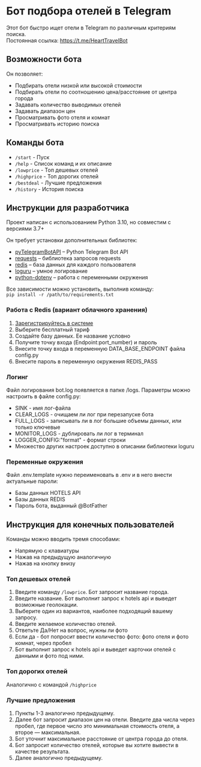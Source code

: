 # Бот подбора отелей в Telegram

Этот бот быстро ищет отели в Telegram по различным критериям поиска.  
Постоянная ссылка: https://t.me/HeartTravelBot

## Возможности бота

Он позволяет:
* Подбирать отели низкой или высокой стоимости
* Подбирать отели по соотношению цена/расстояние от центра города
* Задавать количество выводимых отелей
* Задавать диапазон цен
* Просматривать фото отеля и комнат
* Просматривать историю поиска


## Команды бота

* `/start` - Пуск
* `/help` - Список команд и их описание
* `/lowprice` - Топ дешевых отелей
* `/highprice` - Топ дорогих отелей
* `/bestdeal` - Лучшие предложения
* `/history` - История поиска


## Инструкции для разработчика 
Проект написан с использованием Python 3.10, но совместим с версиями 3.7+ 

Он требует установки дополнительных библиотек:
* [pyTelegramBotAPI](https://github.com/python-telegram-bot/python-telegram-bot) – Python Telegram Bot API
* [requests](https://github.com/psf/requests) – библиотека запросов requests
* [redis](https://redis.io/) – база данных для каждого пользователя
* [loguru](https://github.com/Delgan/loguru) – умное логирование
* [python-dotenv](https://github.com/theskumar/python-dotenv) – работа с переменными окружения

Все зависимости можно установить, выполнив команду:  
`pip install -r /path/to/requirements.txt`

### Работа с Redis (вариант облачного хранения)
1. [Зарегистрируйтесь в системе](https://redis.io/)
2. Выберите бесплатный тариф
3. Создайте базу данных. Ее название условно
4. Получите точку входа (Endpoint:port_number) и пароль 
5. Внесите точку входа в переменную DATA_BASE_ENDPOINT файла config.py
6. Внесите пароль в переменную окружения REDIS_PASS

### Логинг
Файл логирования bot.log появляется в папке /logs.
Параметры можно настроить в файле config.py:
* SINK - имя лог-файла
* CLEAR_LOGS - очищаем ли лог при перезапуске бота
* FULL_LOGS - записывать ли в лог большие объемы данных, или только ключевые
* MONITOR_LOGS - дублировать ли лог в терминал
* LOGGER_CONFIG:"format" - формат строки
* Множество других настроек доступно в описании библиотеки loguru

### Переменные окружения
Файл .env.template нужно переименовать в .env и в него внести актуальные пароли:
* Базы данных HOTELS API 
* Базы данных REDIS
* Пароль бота, выданный @BotFather

## Инструкция для конечных пользователей
Команды можно вводить тремя способами:
* Напрямую с клавиатуры
* Нажав на предыдущую аналогичную
* Нажав на кнопку внизу

### Топ дешевых отелей

1. Введите команду `/lowprice`. Бот запросит название города.
2. Введите название. Бот выполнит запрос к hotels api и выведет возможные геолокации.
3. Выберите один из вариантов, наиболее подходящий вашему запросу.
4. Введите желаемое количество отелей. 
5. Ответьте Да/Нет на вопрос, нужны ли фото
6. Если да - бот попросит ввести количество фото: фото отеля и фото комнат, через пробел
7. Бот выполнит запрос к hotels api и выведет карточки отелей с данными и фото под ними.

### Топ дорогих отелей

Аналогично с командой `/highprice`

### Лучшие предложения

1. Пункты 1-3 аналогично предыдущему.
2. Далее бот запросит диапазон цен на отели. Введите два числа через пробел, 
где первое число это минимальная стоимость отеля, а второе — максимальная.
3. Бот уточнит максимальное расстояние от центра города до отеля. 
4. Бот запросит количество отелей, которые вы хотите вывести в качестве результата. 
5. Далее аналогично предыдущему.
